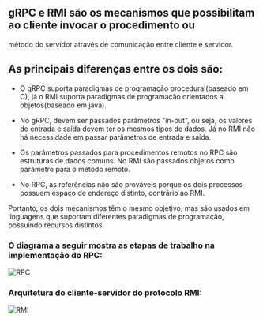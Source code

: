 ## gRPC e RMI são os mecanismos que possibilitam ao cliente invocar o procedimento ou 
método do servidor através de comunicação entre cliente e servidor.

## As principais diferenças entre os dois são:

* O gRPC suporta paradigmas de programação procedural(baseado em C), já o RMI suporta paradigmas de programação orientados 
a objetos(baseado em java).

* No gRPC, devem ser passados parâmetros "in-out", ou seja, os valores de entrada e saída devem ter os mesmos tipos de dados. 
Já no RMI não há necessidade em passar parâmetros de entrada e saída.

* Os parâmetros passados para procedimentos remotos no RPC são estruturas de dados comuns. No RMI são passados objetos como 
parâmetro para o método remoto.

* No RPC, as referências não são prováveis porque os dois processos possuem espaço de endereço distinto, contrário ao RMI.

Portanto, os dois mecanismos têm o mesmo objetivo, mas são usados em linguagens que suportam diferentes paradigmas de 
programação, possuindo recursos distintos.

### O diagrama a seguir mostra as etapas de trabalho na implementação do RPC:

![RPC](https://techdifferences.com/wp-content/uploads/2017/12/RPC-mechanism.jpg)

### Arquitetura do cliente-servidor do protocolo RMI:

![RMI](https://techdifferences.com/wp-content/uploads/2017/12/RMI-mechanism2.jpg)
